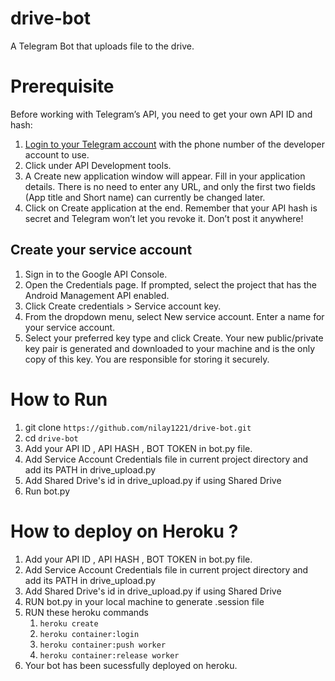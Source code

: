 # drive-bot
A Telegram Bot that uploads file to the drive.

# Prerequisite
Before working with Telegram’s API, you need to get your own API ID and hash:

1. [Login to your Telegram account](https://my.telegram.org/) with the phone number of the developer account to use.
2. Click under API Development tools.
3. A Create new application window will appear. Fill in your application details. There is no need to enter any URL, and only the first two fields (App title and Short name) can currently be changed later.
4. Click on Create application at the end. Remember that your API hash is secret and Telegram won’t let you revoke it. Don’t post it anywhere!

## Create your service account

1. Sign in to the Google API Console.
2. Open the Credentials page. If prompted, select the project that has the Android Management API enabled.
3. Click Create credentials > Service account key.
4. From the dropdown menu, select New service account. Enter a name for your service account.
5. Select your preferred key type and click Create. Your new public/private key pair is generated and downloaded to your machine and is the only copy of this key. You are responsible for storing it securely.

# How to Run

1. git clone `https://github.com/nilay1221/drive-bot.git`
2. cd `drive-bot`
3. Add your API ID , API HASH , BOT TOKEN in bot.py file.
4. Add Service Account Credentials file in current project directory and add its PATH in drive_upload.py
5. Add Shared Drive's id in drive_upload.py if using Shared Drive
6. Run bot.py

# How to deploy on Heroku ?

1. Add your API ID , API HASH , BOT TOKEN in bot.py file.
2. Add Service Account Credentials file in current project directory and add its PATH in drive_upload.py
3. Add Shared Drive's id in drive_upload.py if using Shared Drive
4. RUN bot.py in your local machine to generate .session file
5. RUN these heroku commands
    1. `heroku create`
    2. `heroku container:login`
    3. `heroku container:push worker`
    4. `heroku container:release worker`
6. Your bot has been sucessfully deployed on heroku.
